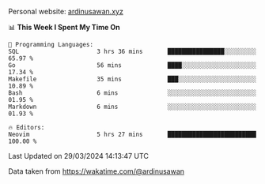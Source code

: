 Personal website: [ardinusawan.xyz](https://ardinusawan.xyz)

<!--START_SECTION:waka-->
📊 **This Week I Spent My Time On** 

```text
💬 Programming Languages: 
SQL                      3 hrs 36 mins       ████████████████░░░░░░░░░   65.97 % 
Go                       56 mins             ████░░░░░░░░░░░░░░░░░░░░░   17.34 % 
Makefile                 35 mins             ███░░░░░░░░░░░░░░░░░░░░░░   10.89 % 
Bash                     6 mins              ░░░░░░░░░░░░░░░░░░░░░░░░░   01.95 % 
Markdown                 6 mins              ░░░░░░░░░░░░░░░░░░░░░░░░░   01.93 % 

🔥 Editors: 
Neovim                   5 hrs 27 mins       █████████████████████████   100.00 % 
```


 Last Updated on 29/03/2024 14:13:47 UTC
<!--END_SECTION:waka-->
Data taken from https://wakatime.com/@ardinusawan
